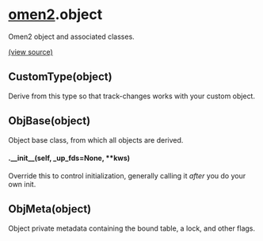 # [omen2](omen2.md).object
Omen2 object and associated classes.


[(view source)](https://github.com/atakamallc/omen2/blob/master/omen2/object.py)
## CustomType(object)
Derive from this type so that track-changes works with your custom object.



## ObjBase(object)
Object base class, from which all objects are derived.


#### .\_\_init\_\_(self, \_up\_fds=None, **kws)
Override this to control initialization, generally calling it *after* you do your own init.


## ObjMeta(object)
Object private metadata containing the bound table, a lock, and other flags.



